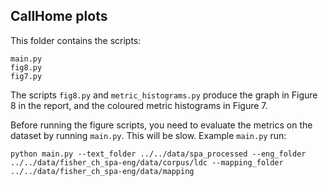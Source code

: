 ## CallHome plots

This folder contains the scripts:

```
main.py
fig8.py
fig7.py
```

The scripts ```fig8.py``` and ```metric_histograms.py``` produce the graph in Figure 8 in the report, and the coloured metric histograms in Figure 7.

Before running the figure scripts, you need to evaluate the metrics on the dataset by running ```main.py```. This will be slow. Example ```main.py``` run:

```
python main.py --text_folder ../../data/spa_processed --eng_folder ../../data/fisher_ch_spa-eng/data/corpus/ldc --mapping_folder ../../data/fisher_ch_spa-eng/data/mapping
```

